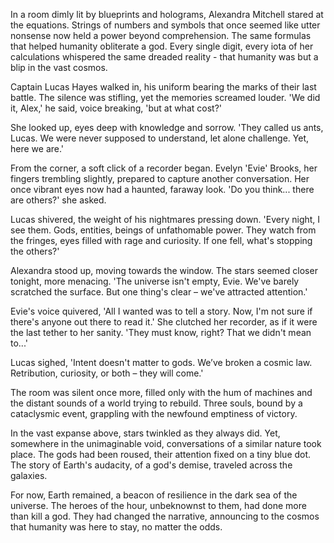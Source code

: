 In a room dimly lit by blueprints and holograms, Alexandra Mitchell stared at the equations. Strings of numbers and symbols that once seemed like utter nonsense now held a power beyond comprehension. The same formulas that helped humanity obliterate a god. Every single digit, every iota of her calculations whispered the same dreaded reality - that humanity was but a blip in the vast cosmos.

Captain Lucas Hayes walked in, his uniform bearing the marks of their last battle. The silence was stifling, yet the memories screamed louder. 'We did it, Alex,' he said, voice breaking, 'but at what cost?'

She looked up, eyes deep with knowledge and sorrow. 'They called us ants, Lucas. We were never supposed to understand, let alone challenge. Yet, here we are.'

From the corner, a soft click of a recorder began. Evelyn 'Evie' Brooks, her fingers trembling slightly, prepared to capture another conversation. Her once vibrant eyes now had a haunted, faraway look. 'Do you think... there are others?' she asked.

Lucas shivered, the weight of his nightmares pressing down. 'Every night, I see them. Gods, entities, beings of unfathomable power. They watch from the fringes, eyes filled with rage and curiosity. If one fell, what's stopping the others?'

Alexandra stood up, moving towards the window. The stars seemed closer tonight, more menacing. 'The universe isn't empty, Evie. We've barely scratched the surface. But one thing's clear – we've attracted attention.'

Evie's voice quivered, 'All I wanted was to tell a story. Now, I'm not sure if there's anyone out there to read it.' She clutched her recorder, as if it were the last tether to her sanity. 'They must know, right? That we didn't mean to...'

Lucas sighed, 'Intent doesn't matter to gods. We’ve broken a cosmic law. Retribution, curiosity, or both – they will come.'

The room was silent once more, filled only with the hum of machines and the distant sounds of a world trying to rebuild. Three souls, bound by a cataclysmic event, grappling with the newfound emptiness of victory.

In the vast expanse above, stars twinkled as they always did. Yet, somewhere in the unimaginable void, conversations of a similar nature took place. The gods had been roused, their attention fixed on a tiny blue dot. The story of Earth's audacity, of a god's demise, traveled across the galaxies.

For now, Earth remained, a beacon of resilience in the dark sea of the universe. The heroes of the hour, unbeknownst to them, had done more than kill a god. They had changed the narrative, announcing to the cosmos that humanity was here to stay, no matter the odds.